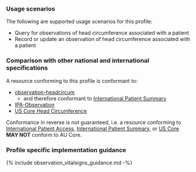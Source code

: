 ### Usage scenarios

The following are supported usage scenarios for this profile:

- Query for observations of head circumference associated with a patient
- Record or update an observation of head circumference associated with a patient


### Comparison with other national and international specifications

A resource conforming to this profile is conformant to:
- [observation-headcircum](http://hl7.org/fhir/R4/observation-headcircum.html)
  - and therefore conformant to [International Patient Summary](http://build.fhir.org/ig/HL7/fhir-ips)
- [IPA-Observation](https://build.fhir.org/ig/HL7/fhir-ipa/StructureDefinition-ipa-observation.html)
- [US Core Head Circumference](http://hl7.org/fhir/us/core/StructureDefinition/us-core-head-circumference)

Conformance in reverse is not guaranteed, i.e. a resource conforming to [International Patient Access](https://build.fhir.org/ig/HL7/fhir-ipa), [International Patient Summary](http://build.fhir.org/ig/HL7/fhir-ips), or [US Core](http://hl7.org/fhir/us/core) **MAY NOT** conform to AU Core.


### Profile specific implementation guidance
{% include observation_vitalsigns_guidance.md -%}




